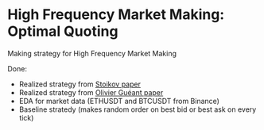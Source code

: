 # High Frequency Market Making: Optimal Quoting

Making strategy for High Frequency Market Making

Done:
+ Realized strategy from [Stoikov paper](https://www.math.nyu.edu/~avellane/HighFrequencyTrading.pdf)
+ Realized strategy from [Olivier Guéant paper]([https://www.math.nyu.edu/~avellane/HighFrequencyTrading.pdf](https://arxiv.org/abs/1605.01862))
+ EDA for market data (ETHUSDT and BTCUSDT from Binance)
+ Baseline stratedy (makes random order on best bid or best ask on every tick)

